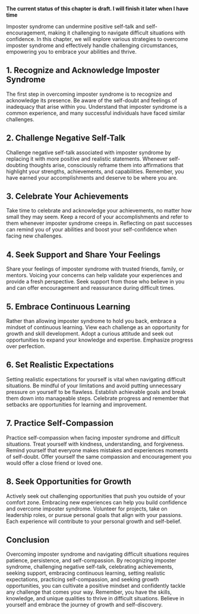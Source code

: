 **The current status of this chapter is draft. I will finish it later when I have time**

Imposter syndrome can undermine positive self-talk and self-encouragement, making it challenging to navigate difficult situations with confidence. In this chapter, we will explore various strategies to overcome imposter syndrome and effectively handle challenging circumstances, empowering you to embrace your abilities and thrive.

**1. Recognize and Acknowledge Imposter Syndrome**
--------------------------------------------------

The first step in overcoming imposter syndrome is to recognize and acknowledge its presence. Be aware of the self-doubt and feelings of inadequacy that arise within you. Understand that imposter syndrome is a common experience, and many successful individuals have faced similar challenges.

**2. Challenge Negative Self-Talk**
-----------------------------------

Challenge negative self-talk associated with imposter syndrome by replacing it with more positive and realistic statements. Whenever self-doubting thoughts arise, consciously reframe them into affirmations that highlight your strengths, achievements, and capabilities. Remember, you have earned your accomplishments and deserve to be where you are.

**3. Celebrate Your Achievements**
----------------------------------

Take time to celebrate and acknowledge your achievements, no matter how small they may seem. Keep a record of your accomplishments and refer to them whenever imposter syndrome creeps in. Reflecting on past successes can remind you of your abilities and boost your self-confidence when facing new challenges.

**4. Seek Support and Share Your Feelings**
-------------------------------------------

Share your feelings of imposter syndrome with trusted friends, family, or mentors. Voicing your concerns can help validate your experiences and provide a fresh perspective. Seek support from those who believe in you and can offer encouragement and reassurance during difficult times.

**5. Embrace Continuous Learning**
----------------------------------

Rather than allowing imposter syndrome to hold you back, embrace a mindset of continuous learning. View each challenge as an opportunity for growth and skill development. Adopt a curious attitude and seek out opportunities to expand your knowledge and expertise. Emphasize progress over perfection.

**6. Set Realistic Expectations**
---------------------------------

Setting realistic expectations for yourself is vital when navigating difficult situations. Be mindful of your limitations and avoid putting unnecessary pressure on yourself to be flawless. Establish achievable goals and break them down into manageable steps. Celebrate progress and remember that setbacks are opportunities for learning and improvement.

**7. Practice Self-Compassion**
-------------------------------

Practice self-compassion when facing imposter syndrome and difficult situations. Treat yourself with kindness, understanding, and forgiveness. Remind yourself that everyone makes mistakes and experiences moments of self-doubt. Offer yourself the same compassion and encouragement you would offer a close friend or loved one.

**8. Seek Opportunities for Growth**
------------------------------------

Actively seek out challenging opportunities that push you outside of your comfort zone. Embracing new experiences can help you build confidence and overcome imposter syndrome. Volunteer for projects, take on leadership roles, or pursue personal goals that align with your passions. Each experience will contribute to your personal growth and self-belief.

**Conclusion**
--------------

Overcoming imposter syndrome and navigating difficult situations requires patience, persistence, and self-compassion. By recognizing imposter syndrome, challenging negative self-talk, celebrating achievements, seeking support, embracing continuous learning, setting realistic expectations, practicing self-compassion, and seeking growth opportunities, you can cultivate a positive mindset and confidently tackle any challenge that comes your way. Remember, you have the skills, knowledge, and unique qualities to thrive in difficult situations. Believe in yourself and embrace the journey of growth and self-discovery.
